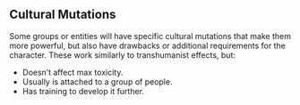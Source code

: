 ## Cultural Mutations
Some groups or entities will have specific cultural mutations that make them more powerful, but also have drawbacks or additional requirements for the character. These work similarly to transhumanist effects, but: 

- Doesn’t affect max toxicity. 
- Usually is attached to a group of people.
- Has training to develop it further.